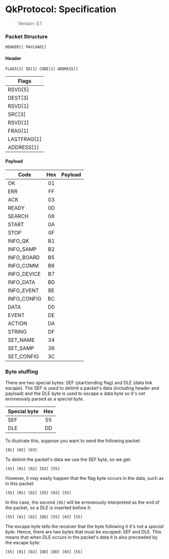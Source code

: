 
QkProtocol: Specification
====

> Version: 0.1



### Packet Structure

```
HEADER[] PAYLOAD[]
```

#### Header


```
FLAGS[2] ID[1] CODE[1] ADDRESS[]
```

| Flags        |
|--------------|
|  RSVD[5]     |
|  DEST[3]     |
|  RSVD[1]     |
|  SRC[3]      |
|  RSVD[1]     |
|  FRAG[1]     |
|  LASTFRAG[1] |
|  ADDRESS[1]  |


 #### Payload

 
| Code        | Hex | Payload |
|-------------|:---:|---------|
| OK          |  01 |         |
| ERR         |  FF |         |
| ACK         |  03 |         |
| READY       |  0D |         |
| SEARCH      |  06 |         |
| START       |  0A |         |
| STOP        |  0F |         |
| INFO_QK     |  B1 |         |
| INFO_SAMP   |  B2 |         |
| INFO_BOARD  |  B5 |         |
| INFO_COMM   |  B6 |         |
| INFO_DEVICE |  B7 |         |
| INFO_DATA   |  BD |         |
| INFO_EVENT  |  BE |         |
| INFO_CONFIG |  BC |         |
| DATA        |  D0 |         |
| EVENT       |  DE |         |
| ACTION      |  DA |         |
| STRING      |  DF |         |
| SET_NAME    |  34 |         |
| SET_SAMP    |  36 |         |
| SET_CONFIG  |  3C |         |


### Byte stuffing
There are two special bytes: SEF (start/ending flag) and DLE (data link escape). The SEF is used to delimit a packet's data (including header and payload) and the DLE byte is used to escape a data byte so it's not erroneously parsed as a *special byte*.  

| Special byte | Hex |
|--------------|:---:|
| SEF          |  55 |
| DLE          |  DD |

To illustrate this, suppose you want to send the following packet:

```
[01] [02] [03]
```
To delimit the packet's data we use the SEF byte, so we get:

```
[55] [01] [02] [03] [55]
```

However, it may easily happen that the flag byte occurs in the data, such as in this packet:

```
[55] [01] [02] [55] [03] [55]
```

In this case, the second ``[05]`` will be erroneously interpreted as the end of the packet, so a DLE is inserted before it:

```
[55] [01] [02] [DD] [55] [03] [55]
```

The escape byte tells the receiver that the byte following it it's not a *special byte*. Hence, there are two bytes that must be escaped: SEF and DLE. This means that when DLE occurs in the packet's data it is also preceeded by the escape byte:

```
[55] [01] [02] [DD] [DD] [03] [55]
```


